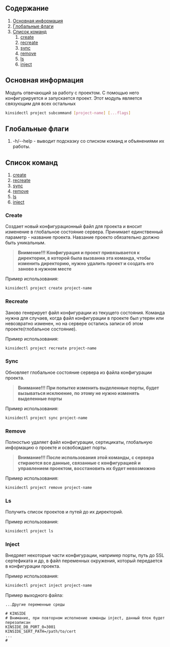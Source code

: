 ## Содержание

1. [Основная информация](#основная-информация)
2. [Глобальные флаги](#глобальные-флаги)
3. [Список команд](#список-команд)
   1. [create](#create)
   2. [recreate](#recreate)
   3. [sync](#sync)
   4. [remove](#remove)
   5. [ls](#ls)
   6. [inject](#inject)

## Основная информация

Модуль отвечающий за работу с проектом. С помощью него конфигурируется и запускается проект. Этот модуль является связующим для всех остальных

```bash
kinsidectl project subcommand [project-name] [...flags]
```

## Глобальные флаги

1. -h/--help - выводит подсказку со списком команд и объянениями их работы.

## Список команд

1. [create](#create)
2. [recreate](#recreate)
3. [sync](#sync)
4. [remove](#remove)
5. [ls](#ls)
6. [inject](#inject)

### Create

Создает новый конфигурационный файл для проекта и вносит изменение в глобальное состояние сервера. Принимает единственный параметр - название проекта. Навзание проекто обязательно должно быть уникальным.

> **Внимение!!! Конфигурация и проект привязывается к директории, в которой была вызванна эта команда, чтобы изменить директорию, нужно удалить проект и создать его заново в нужном месте**

Пример использования:

```bash
kinsidectl project create project-name
```

### Recreate

Заново генерирует файл конфигурации из текущего состояния. Команда нужна для случаев, когда файл конфигурации в проекте был утерян или невозвратно изменен, но на сервере остались записи об этом проекте(глобальное состояние).

Пример использования:

```bash
kinsidectl project recreate project-name
```

### Sync

Обновляет глобальное состояние сервера из файла конфигурации проекта.

> **Внимание!!! При попытке изменить выделенные порты, будет вызываться исклюение, по этому не нужно изменять выделенные порты**

Пример использования:

```bash
kinsidectl project sync project-name
```

### Remove

Полностью удаляет файл конфигурации, сертицикаты, глобальную информацию о проекте и освобождает порты.

> **Внимание!!! После использования этой команды, с сервера стираются все данные, связанные с конфигурацией и управлением проектом, восстановить их будет невозможно**

Пример использования:

```bash
kinsidectl project remove project-name
```

### Ls

Получить список проектов и путей до их директорий.

Пример использования:

```bash
kinsidectl project ls
```

### Inject

Внедряет некоторые части конфигурации, например порты, путь до SSL сертефиката и др, в файл переменных окружения, который передается в конфигурации проекта.

Пример использования:

```bash
kinsidectl project inject project-name
```

Пример выходного файла:

```properties
...Другие переменные среды

# KINSIDE
# Внимание, при повторном исполнение команды inject, данный блок будет перезаписан
KINSIDE_DB_PORT_0=3001
KINSIDE_SERT_PATH=/path/to/cert
...
#
```
